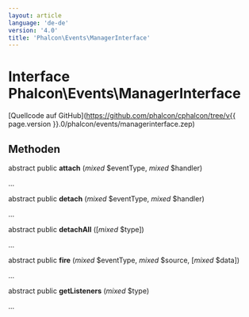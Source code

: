 ```yaml
---
layout: article
language: 'de-de'
version: '4.0'
title: 'Phalcon\Events\ManagerInterface'
---
```

# Interface **Phalcon\Events\ManagerInterface**

[Quellcode auf GitHub](https://github.com/phalcon/cphalcon/tree/v{{ page.version }}.0/phalcon/events/managerinterface.zep)

## Methoden

abstract public **attach** (*mixed* $eventType, *mixed* $handler)

...

abstract public **detach** (*mixed* $eventType, *mixed* $handler)

...

abstract public **detachAll** ([*mixed* $type])

...

abstract public **fire** (*mixed* $eventType, *mixed* $source, [*mixed* $data])

...

abstract public **getListeners** (*mixed* $type)

...